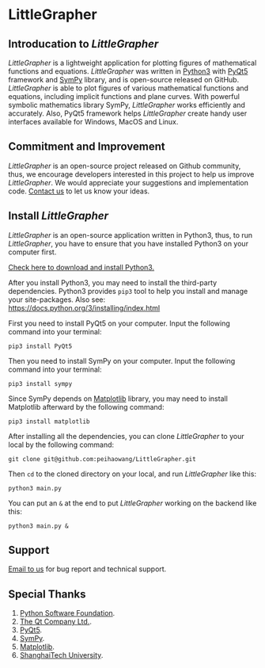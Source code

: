 
# LittleGrapher

## Introducation to *LittleGrapher*

*LittleGrapher* is a lightweight application for plotting figures of mathematical functions and equations. *LittleGrapher* was written in [Python3](https://www.python.org) with [PyQt5](https://riverbankcomputing.com/software/pyqt/intro) framework and [SymPy](http://www.sympy.org/en/index.html) library, and is open-source released on GitHub. *LittleGrapher* is able to plot figures of various mathematical functions and equations, including implicit functions and plane curves. With powerful symbolic mathematics library SymPy, *LittleGrapher* works efficiently and accurately. Also, PyQt5 framework helps *LittleGrapher* create handy user interfaces available for Windows, MacOS and Linux.

## Commitment and Improvement

*LittleGrapher* is an open-source project released on Github community, thus, we encourage developers interested in this project to help us improve *LittleGrapher*. We would appreciate your suggestions and implementation code.
[Contact us](mailto:wangpeihao@gmail.com) to let us know your ideas.

## Install *LittleGrapher*

*LittleGrapher* is an open-source application written in Python3, thus, to run *LittleGrapher*, you have to ensure that you have installed Python3 on your computer first.

[Check here to download and install Python3.](https://www.python.org/downloads/)

After you install Python3, you may need to install the third-party dependencies. Python3 provides ```pip3``` tool to help you install and manage your site-packages. Also see: https://docs.python.org/3/installing/index.html

First you need to install PyQt5 on your computer. Input the following command into your terminal:

```
pip3 install PyQt5
```

Then you need to install SymPy on your computer. Input the following command into your terminal:

```
pip3 install sympy
```

Since SymPy depends on [Matplotlib](https://matplotlib.org) library, you may need to install Matplotlib afterward by the following command:

```
pip3 install matplotlib
```

After installing all the dependencies, you can clone *LittleGrapher* to your local by the following command:

```
git clone git@github.com:peihaowang/LittleGrapher.git
```

Then ```cd``` to the cloned directory on your local, and run *LittleGrapher* like this:

```
python3 main.py
```

You can put an ```&``` at the end to put *LittleGrapher* working on the backend like this:

```
python3 main.py &
```

## Support

[Email to us](mailto:wangpeihao@gmail.com) for bug report and technical support.

## Special Thanks

1. [Python Software Foundation](https://www.python.org).
2. [The Qt Company Ltd.](http://www.qt.io/).
3. [PyQt5](https://riverbankcomputing.com/software/pyqt/intro).
4. [SymPy](http://www.sympy.org/en/index.html).
5. [Matplotlib](https://matplotlib.org).
6. [ShanghaiTech University](http://www.shanghaitech.edu.cn/).
